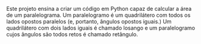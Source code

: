 Este projeto ensina a criar um código em Python capaz de calcular a área de um paralelograma.
Um paralelogramo é um quadrilátero com todos os lados opostos paralelos (e, portanto, ângulos opostos iguais.)
Um quadrilátero com dois lados iguais é chamado losango e um paralelogramo cujos ângulos são todos retos é chamado retângulo.